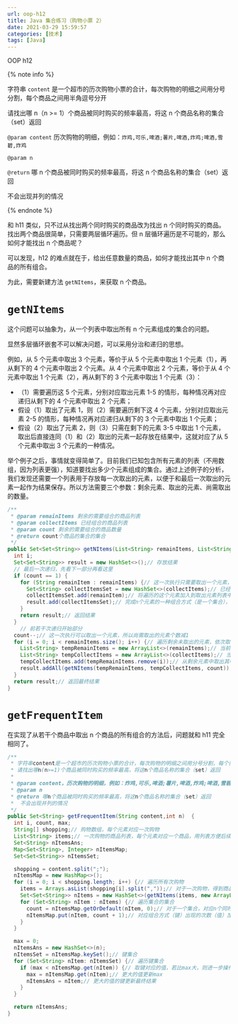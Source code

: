 ```yaml
---
url: oop-h12
title: Java 集合练习（购物小票 2）
date: 2021-03-29 15:59:57
categories: [技术]
tags: [Java]
---
```


OOP h12

<!--more-->

{% note info %}

字符串 `content` 是一个超市的历次购物小票的合计，每次购物的明细之间用分号分割，每个商品之间用半角逗号分开

请找出哪 n（n >= 1）个商品被同时购买的频率最高，将这 n 个商品名称的集合（set）返回

`@param content` 历次购物的明细，例如：`炸鸡,可乐,啤酒;薯片,啤酒,炸鸡;啤酒,雪碧,炸鸡`

`@param n`

`@return` 哪 n 个商品被同时购买的频率最高，将这 n 个商品名称的集合（set）返回

不会出现并列的情况

{% endnote %}

和 h11 类似，只不过从找出两个同时购买的商品改为找出 n 个同时购买的商品。找出两个商品很简单，只需要两层循环遍历。但 n 层循环遍历是不可能的，那么如何才能找出 n 个商品呢？

可以发现，h12 的难点就在于，给出任意数量的商品，如何才能找出其中 n 个商品的所有组合。

为此，需要新建方法 `getNItems`，来获取 n 个商品。

# `getNItems`

这个问题可以抽象为，从一个列表中取出所有 n 个元素组成的集合的问题。

显然多层循环嵌套不可以解决问题，可以采用分治和递归的思想。

例如，从 5 个元素中取出 3 个元素，等价于从 5 个元素中取出 1 个元素（1），再从剩下的 4 个元素中取出 2 个元素。从 4 个元素中取出 2 个元素，等价于从 4 个元素中取出 1 个元素（2），再从剩下的 3 个元素中取出 1 个元素（3）：

- （1）需要遍历这 5 个元素，分别对应取出元素 1-5 的情形，每种情况再对应递归从剩下的 4 个元素中取出 2 个元素；
- 假设（1）取出了元素 1，则（2）需要遍历剩下这 4 个元素，分别对应取出元素 2-5 的情形，每种情况再对应递归从剩下的 3 个元素中取出 1 个元素；
- 假设（2）取出了元素 2，则（3）只需在剩下的元素 3-5 中取出 1 个元素，取出后直接连同（1）和（2）取出的元素一起存放在结果中，这就对应了从 5 个元素中取出 3 个元素的一种情况。

举个例子之后，事情就变得简单了。目前我们已知包含所有元素的列表（不用数组，因为列表更强），知道要找出多少个元素组成的集合。通过上述例子的分析，我们发现还需要一个列表用于存放每一次取出的元素，以便于和最后一次取出的元素一起作为结果保存。所以方法需要三个参数：剩余元素、取出的元素、尚需取出的数量。

```java
/**
 * @param remainItems 剩余的需要组合的商品列表
 * @param collectItems 已经组合的商品列表
 * @param count 剩余的需要组合的商品数量
 * @return count个商品的集合的集合
 */
public Set<Set<String>> getNItems(List<String> remainItems, List<String> collectItems, int count) {
  int i;
  Set<Set<String>> result = new HashSet<>();// 存放结果
  // 最后一次递归，先看下一部分再看这里
  if (count == 1) {
    for (String remainItem : remainItems) {// 这一次执行只需要取出一个元素，所以只需要遍历剩余元素依次取出即可
      Set<String> collectItemsSet = new HashSet<>(collectItems);// 已经取出的元素，差一个就够n个了
      collectItemsSet.add(remainItem);// 将遍历的这个元素加入到取出元素列表中
      result.add(collectItemsSet);// 完成n个元素的一种组合方式（是一个集合），作为结果（是集合的集合）的一个元素加入其中
    }
    return result;// 返回结果
  }
	// 前若干次递归开始部分
  count--;// 这一次执行可以取出一个元素，所以尚需取出的元素个数减1
  for (i = 0; i < remainItems.size(); i++) {// 遍历剩余未取出的元素，依次取出
    List<String> tempRemainItems = new ArrayList<>(remainItems);// 当前剩余元素
    List<String> tempCollectItems = new ArrayList<>(collectItems);// 当前取出元素
    tempCollectItems.add(tempRemainItems.remove(i));// 从剩余元素中取出其中的第i个元素，把取出的这个元素加入到取出元素列表中
    result.addAll(getNItems(tempRemainItems, tempCollectItems, count));// 递归，从剩余?-1个元素中取n-1个元素，结果加入到result
  }
  return result;// 返回最终结果
}
```

# `getFrequentItem`

在实现了从若干个商品中取出 n 个商品的所有组合的方法后，问题就和 h11 完全相同了。

```java
/**
 * 字符串content是一个超市的历次购物小票的合计，每次购物的明细之间用分号分割，每个商品之间用半角逗号分开
 * 请找出哪n(n>=1)个商品被同时购买的频率最高，将这n个商品名称的集合（set）返回
 *
 * @param content，历次购物的明细，例如：炸鸡,可乐,啤酒;薯片,啤酒,炸鸡;啤酒,雪碧,炸鸡
 * @param n
 * @return 哪n个商品被同时购买的频率最高，将这n个商品名称的集合（set）返回
 *  不会出现并列的情况
 */
public Set<String> getFrequentItem(String content,int n)  {
  int i, count, max;
  String[] shopping;// 购物数组，每个元素对应一次购物
  List<String> items;// 一次购物的商品列表，每个元素对应一个商品，用列表方便后续操作
  Set<String> nItemsAns;
  Map<Set<String>, Integer> nItemsMap;
  Set<Set<String>> nItemsSet;

  shopping = content.split(";");
  nItemsMap = new HashMap<>();
  for (i = 0; i < shopping.length; i++) {// 遍历所有次购物
    items = Arrays.asList(shopping[i].split(","));// 对于一次购物，得到商品列表
    Set<Set<String>> nItems = new HashSet<>(getNItems(items, new ArrayList<>(), n));// 调用上述方法，得到 所有n商品集合 的集合
    for (Set<String> nItem : nItems) {// 遍历集合的集合
      count = nItemsMap.getOrDefault(nItem, 0);// 对于一个集合，对应n个同时出现商品的一种组合方式，若没出现过则count为1，若出现过则count为出现的次数
      nItemsMap.put(nItem, count + 1);// 对应组合方式（键）出现的次数（值）加1
    }
  }

  max = 0;
  nItemsAns = new HashSet<>(n);
  nItemsSet = nItemsMap.keySet();// 键集合
  for (Set<String> nItem: nItemsSet) {// 遍历键集合
    if (max < nItemsMap.get(nItem)) {// 取键对应的值，若比max大，则进一步操作
      max = nItemsMap.get(nItem);// 更大的值更新max
      nItemsAns = nItem;// 更大的值的键更新最终结果
    }
  }

  return nItemsAns;
}
```
